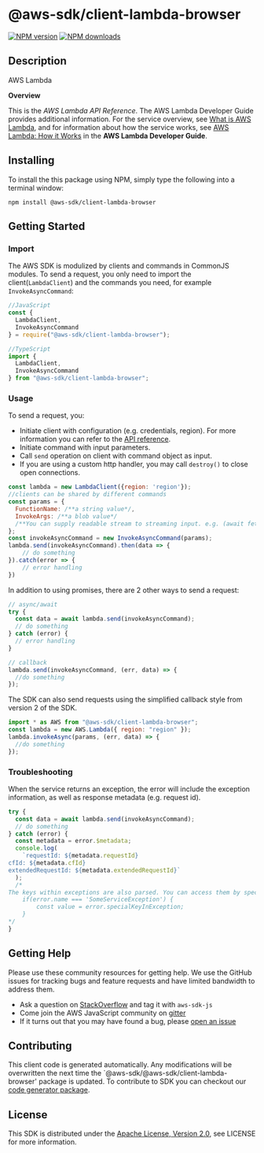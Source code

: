 # @aws-sdk/client-lambda-browser

[![NPM version](https://img.shields.io/npm/v/@aws-sdk/client-lambda-browser/preview.svg)](https://www.npmjs.com/package/@aws-sdk/client-lambda-browser)
[![NPM downloads](https://img.shields.io/npm/dm/@aws-sdk/client-lambda-browser.svg)](https://www.npmjs.com/package/@aws-sdk/client-lambda-browser)

## Description

<fullname>AWS Lambda</fullname> <p> <b>Overview</b> </p> <p>This is the <i>AWS Lambda API Reference</i>. The AWS Lambda Developer Guide provides additional information. For the service overview, see <a href="https://docs.aws.amazon.com/lambda/latest/dg/welcome.html">What is AWS Lambda</a>, and for information about how the service works, see <a href="https://docs.aws.amazon.com/lambda/latest/dg/lambda-introduction.html">AWS Lambda: How it Works</a> in the <b>AWS Lambda Developer Guide</b>.</p>

## Installing

To install the this package using NPM, simply type the following into a terminal window:

```
npm install @aws-sdk/client-lambda-browser
```

## Getting Started

### Import

The AWS SDK is modulized by clients and commands in CommonJS modules. To send a request, you only need to import the client(`LambdaClient`) and the commands you need, for example `InvokeAsyncCommand`:

```javascript
//JavaScript
const {
  LambdaClient,
  InvokeAsyncCommand
} = require("@aws-sdk/client-lambda-browser");
```

```javascript
//TypeScript
import {
  LambdaClient,
  InvokeAsyncCommand
} from "@aws-sdk/client-lambda-browser";
```

### Usage

To send a request, you:

- Initiate client with configuration (e.g. credentials, region). For more information you can refer to the [API reference][].
- Initiate command with input parameters.
- Call `send` operation on client with command object as input.
- If you are using a custom http handler, you may call `destroy()` to close open connections.

```javascript
const lambda = new LambdaClient({region: 'region'});
//clients can be shared by different commands
const params = {
  FunctionName: /**a string value*/,
  InvokeArgs: /**a blob value*/
  /**You can supply readable stream to streaming input. e.g. (await fetch(input)).body */,
};
const invokeAsyncCommand = new InvokeAsyncCommand(params);
lambda.send(invokeAsyncCommand).then(data => {
    // do something
}).catch(error => {
    // error handling
})
```

In addition to using promises, there are 2 other ways to send a request:

```javascript
// async/await
try {
  const data = await lambda.send(invokeAsyncCommand);
  // do something
} catch (error) {
  // error handling
}
```

```javascript
// callback
lambda.send(invokeAsyncCommand, (err, data) => {
  //do something
});
```

The SDK can also send requests using the simplified callback style from version 2 of the SDK.

```javascript
import * as AWS from "@aws-sdk/client-lambda-browser";
const lambda = new AWS.Lambda({ region: "region" });
lambda.invokeAsync(params, (err, data) => {
  //do something
});
```

### Troubleshooting

When the service returns an exception, the error will include the exception information, as well as response metadata (e.g. request id).

```javascript
try {
  const data = await lambda.send(invokeAsyncCommand);
  // do something
} catch (error) {
  const metadata = error.$metadata;
  console.log(
    `requestId: ${metadata.requestId}
cfId: ${metadata.cfId}
extendedRequestId: ${metadata.extendedRequestId}`
  );
  /*
The keys within exceptions are also parsed. You can access them by specifying exception names:
    if(error.name === 'SomeServiceException') {
        const value = error.specialKeyInException;
    }
*/
}
```

## Getting Help

Please use these community resources for getting help. We use the GitHub issues for tracking bugs and feature requests and have limited bandwidth to address them.

- Ask a question on [StackOverflow](https://stackoverflow.com/questions/tagged/aws-sdk-js) and tag it with `aws-sdk-js`
- Come join the AWS JavaScript community on [gitter](https://gitter.im/aws/aws-sdk-js-v3)
- If it turns out that you may have found a bug, please [open an issue](https://github.com/aws/aws-sdk-js-v3/issues)

## Contributing

This client code is generated automatically. Any modifications will be overwritten the next time the `@aws-sdk/@aws-sdk/client-lambda-browser' package is updated. To contribute to SDK you can checkout our [code generator package][].

## License

This SDK is distributed under the
[Apache License, Version 2.0](http://www.apache.org/licenses/LICENSE-2.0),
see LICENSE for more information.

[code generator package]: https://github.com/aws/aws-sdk-js-v3/tree/master/packages/service-types-generator
[api reference]: https://docs.aws.amazon.com/AWSJavaScriptSDK/latest/
